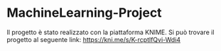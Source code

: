 # MachineLearning-Project

Il progetto è stato realizzato con la piattaforma KNIME. 
Si può trovare il progetto al seguente link: https://kni.me/s/K-rcptlfQvi-Wdi4
